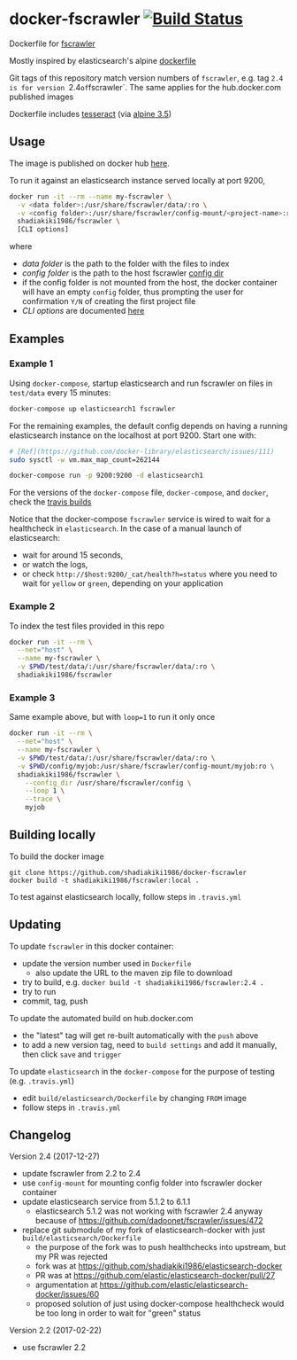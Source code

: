 # docker-fscrawler [![Build Status](https://travis-ci.org/shadiakiki1986/docker-fscrawler.svg?branch=master)](https://travis-ci.org/shadiakiki1986/docker-fscrawler)
Dockerfile for [fscrawler](https://github.com/dadoonet/fscrawler)

Mostly inspired by elasticsearch's alpine [dockerfile](https://github.com/docker-library/elasticsearch/blob/f2e19796b765e2e448d0e8c651d51be992b56d08/5/alpine/Dockerfile)

Git tags of this repository match version numbers of `fscrawler`, e.g. tag `2.4 is for version `2.4` of `fscrawler`. The same applies for the hub.docker.com published images

Dockerfile includes [tesseract](https://github.com/tesseract-ocr/tesseract/wiki) (via [alpine 3.5](https://pkgs.alpinelinux.org/packages?name=tesseract-ocr&branch=&repo=&arch=&maintainer=))


## Usage
The image is published on docker hub [here](https://hub.docker.com/r/shadiakiki1986/fscrawler/).

To run it against an elasticsearch instance served locally at port 9200,
```bash
docker run -it --rm --name my-fscrawler \
  -v <data folder>:/usr/share/fscrawler/data/:ro \
  -v <config folder>:/usr/share/fscrawler/config-mount/<project-name>:ro \
  shadiakiki1986/fscrawler \
  [CLI options]
```
where
* *data folder* is the path to the folder with the files to index
* *config folder* is the path to the host fscrawler [config dir](https://github.com/dadoonet/fscrawler#cli-options)
* if the config folder is not mounted from the host, the docker container will have an empty `config` folder, thus prompting the user for confirmation `Y/N` of creating the first project file
* *CLI options* are documented [here](https://github.com/dadoonet/fscrawler#cli-options)


## Examples

### Example 1
Using `docker-compose`, startup elasticsearch and run fscrawler on files in `test/data` every 15 minutes:

```bash
docker-compose up elasticsearch1 fscrawler
```

For the remaining examples, the default config depends on having a running elasticsearch instance on the localhost at port 9200.
Start one with:

```bash
# [Ref](https://github.com/docker-library/elasticsearch/issues/111)
sudo sysctl -w vm.max_map_count=262144

docker-compose run -p 9200:9200 -d elasticsearch1
```

For the versions of the `docker-compose` file, `docker-compose`, and `docker`, check the [travis builds](https://travis-ci.org/shadiakiki1986/docker-fscrawler/)

Notice that the docker-compose `fscrawler` service is wired to wait for a healthcheck in `elasticsearch`.
In the case of a manual launch of elasticsearch:
- wait for around 15 seconds,
- or watch the logs,
- or check `http://$host:9200/_cat/health?h=status`
where you need to wait for `yellow` or `green`, depending on your application


### Example 2
To index the test files provided in this repo

```bash
docker run -it --rm \
  --net="host" \
  --name my-fscrawler \
  -v $PWD/test/data/:/usr/share/fscrawler/data/:ro \
  shadiakiki1986/fscrawler
```

### Example 3
Same example above, but with `loop=1` to run it only once

```bash
docker run -it --rm \
  --net="host" \
  --name my-fscrawler \
  -v $PWD/test/data/:/usr/share/fscrawler/data/:ro \
  -v $PWD/config/myjob:/usr/share/fscrawler/config-mount/myjob:ro \
  shadiakiki1986/fscrawler \
    --config_dir /usr/share/fscrawler/config \
    --loop 1 \
    --trace \
    myjob
```


## Building locally

To build the docker image
```
git clone https://github.com/shadiakiki1986/docker-fscrawler
docker build -t shadiakiki1986/fscrawler:local .
```

To test against elasticsearch locally, follow steps in `.travis.yml`


## Updating

To update `fscrawler` in this docker container:
- update the version number used in `Dockerfile`
  - also update the URL to the maven zip file to download
- try to build, e.g. `docker build -t shadiakiki1986/fscrawler:2.4 .`
- try to run
- commit, tag, push

To update the automated build on hub.docker.com
- the "latest" tag will get re-built automatically with the `push` above
- to add a new version tag, need to `build settings` and add it manually, then click `save` and `trigger`

To update `elasticsearch` in the `docker-compose` for the purpose of testing (e.g. `.travis.yml`)
- edit `build/elasticsearch/Dockerfile` by changing `FROM` image
- follow steps in `.travis.yml`


## Changelog

Version 2.4 (2017-12-27)
- update fscrawler from 2.2 to 2.4
- use `config-mount` for mounting config folder into fscrawler docker container
- update elasticsearch service from 5.1.2 to 6.1.1
  - elasticsearch 5.1.2 was not working with fscrawler 2.4 anyway because of https://github.com/dadoonet/fscrawler/issues/472
- replace git submodule of my fork of elasticsearch-docker with just `build/elasticsearch/Dockerfile`
  - the purpose of the fork was to push healthchecks into upstream, but my PR was rejected
  - fork was at https://github.com/shadiakiki1986/elasticsearch-docker
  - PR was at https://github.com/elastic/elasticsearch-docker/pull/27
  - argumentation at https://github.com/elastic/elasticsearch-docker/issues/60
  - proposed solution of just using docker-compose healthcheck would be too long in order to wait for "green" status

Version 2.2 (2017-02-22)
-  use fscrawler 2.2
